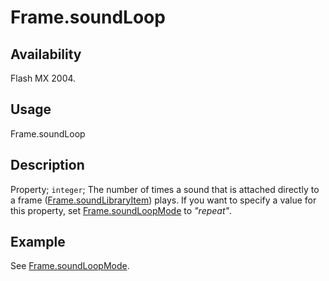 # Frame.soundLoop

## Availability

Flash MX 2004.

## Usage

Frame.soundLoop

## Description

Property; `integer`; The number of times a sound that is attached directly to a frame ([Frame.soundLibraryItem](../Frame_object/Frame31.md)) plays. If you want to specify a value for this property, set [Frame.soundLoopMode](../Frame_object/Frame33.md) to *"repeat"*.

## Example

See [Frame.soundLoopMode](../Frame_object/Frame33.md).
